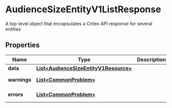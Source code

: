 

# AudienceSizeEntityV1ListResponse

A top-level object that encapsulates a Criteo API response for several entities

## Properties

Name | Type | Description | Notes
------------ | ------------- | ------------- | -------------
**data** | [**List&lt;AudienceSizeEntityV1Resource&gt;**](AudienceSizeEntityV1Resource.md) |  |  [optional]
**warnings** | [**List&lt;CommonProblem&gt;**](CommonProblem.md) |  |  [optional] [readonly]
**errors** | [**List&lt;CommonProblem&gt;**](CommonProblem.md) |  |  [optional] [readonly]



